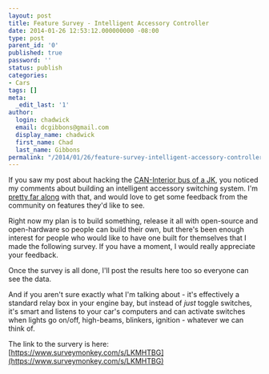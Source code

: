 ```yaml
---
layout: post
title: Feature Survey - Intelligent Accessory Controller
date: 2014-01-26 12:53:12.000000000 -08:00
type: post
parent_id: '0'
published: true
password: ''
status: publish
categories:
- Cars
tags: []
meta:
  _edit_last: '1'
author:
  login: chadwick
  email: dcgibbons@gmail.com
  display_name: chadwick
  first_name: Chad
  last_name: Gibbons
permalink: "/2014/01/26/feature-survey-intelligent-accessory-controller/"
---
```

If you saw my post about hacking the [CAN-Interior bus of a JK](http://chadgibbons.com/2013/12/29/hacking-the-jeep-interior-can-bus/), you noticed my comments about building an intelligent accessory switching system. I'm [pretty far along](http://chadgibbons.com/2014/01/09/jeep-bot-proof-of-concept-1/) with that, and would love to get some feedback from the community on features they'd like to see.

Right now my plan is to build something, release it all with open-source and open-hardware so people can build their own, but there's been enough interest for people who would like to have one built for themselves that I made the following survey. If you have a moment, I would really appreciate your feedback.

Once the survey is all done, I'll post the results here too so everyone can see the data.

And if you aren't sure exactly what I'm talking about - it's effectively a standard relay box in your engine bay, but instead of _just_ toggle switches, it's smart and listens to your car's computers and can activate switches when lights go on/off, high-beams, blinkers, ignition - whatever we can think of.

The link to the survery is here: [https://www.surveymonkey.com/s/LKMHTBG](https://www.surveymonkey.com/s/LKMHTBG)

&nbsp;

